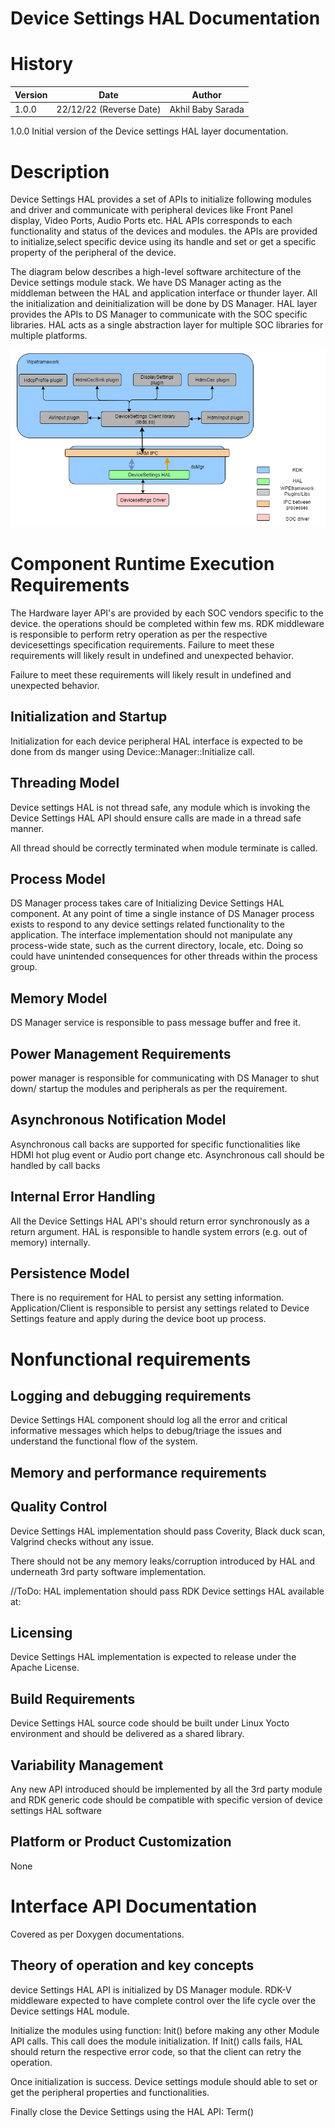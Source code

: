 # Device Settings HAL Documentation

# History

|Version|Date|Author|
|-------|-----|-----|
|1.0.0| 22/12/22 (Reverse Date)|Akhil Baby Sarada|

1.0.0 Initial version of the Device settings HAL layer documentation.

# Description

Device Settings HAL provides a set of APIs to initialize following modules and driver and communicate with peripheral devices like Front Panel display, Video Ports, Audio Ports etc. HAL APIs corresponds to each functionality and status of the devices and modules. the APIs are provided to initialize,select specific device using its handle and set or get a specific property of the peripheral of the device.

The diagram below describes a high-level software architecture of the Device settings module stack. We have DS Manager acting as the middleman between the HAL and application interface or thunder layer. All the initialization and deinitialization will be done by DS Manager. HAL layer provides the APIs to DS Manager to communicate with the SOC specific libraries. HAL acts as a single abstraction layer for multiple SOC libraries for multiple platforms.

![Device Settings Architecture Diagram](images/devicesettings_architecture_4.png)

# Component Runtime Execution Requirements

The Hardware layer API's are provided by each SOC vendors specific to the device. the operations should be completed within few ms. RDK middleware is responsible to perform retry operation as per the respective devicesettings specification requirements. Failure to meet these requirements will likely result in undefined and unexpected behavior.

Failure to meet these requirements will likely result in undefined and
unexpected behavior.

## Initialization and Startup

Initialization for each device peripheral HAL interface is expected to be done from ds manger using Device::Manager::Initialize call.

## Threading Model

Device settings HAL is not thread safe, any module which is invoking the Device Settings HAL API should ensure calls are made in a thread safe manner.

All thread should be correctly terminated when module terminate is called.

## Process Model

DS Manager process takes care of Initializing Device Settings HAL component. At any point of time a single instance of DS Manager process exists to respond to any device settings related functionality to the application. The interface implementation should not manipulate any process-wide state, such as the current directory, locale, etc. Doing so could have unintended consequences for other threads within the process group.

## Memory Model

DS Manager service is responsible to pass message buffer and free it. 

## Power Management Requirements

power manager is responsible for communicating with DS Manager to shut down/ startup the modules and peripherals as per the requirement. 

## Asynchronous Notification Model

Asynchronous call backs are supported for specific functionalities like HDMI hot plug event or Audio port change etc. 
Asynchronous call should be handled by call backs

## Internal Error Handling

All the Device Settings HAL API's should return error synchronously as a return argument. HAL is responsible to handle system errors (e.g. out of memory) internally.

## Persistence Model
There is no requirement for HAL to persist any setting information. Application/Client is responsible to persist any settings related to Device Settings feature and apply during the device boot up process.

# Nonfunctional requirements

## Logging and debugging requirements
Device Settings HAL component should log all the error and critical informative messages which helps to debug/triage the issues and understand the functional flow of the system.

## Memory and performance requirements

## Quality Control
Device Settings HAL implementation should pass Coverity, Black duck scan, Valgrind checks without any issue.

There should not be any memory leaks/corruption introduced by HAL and underneath 3rd party software implementation.

//ToDo: HAL implementation should pass RDK Device settings HAL available at: 

## Licensing

Device Settings HAL implementation is expected to release under the Apache License.

## Build Requirements

Device Settings HAL source code should be built under Linux Yocto environment and should be delivered as a shared library.

## Variability Management
Any new API introduced should be implemented by all the 3rd party module and RDK generic code should be compatible with specific version of device settings HAL software

## Platform or Product Customization

None

# Interface API Documentation

Covered as per Doxygen documentations.

## Theory of operation and key concepts
device Settings HAL API is initialized by DS Manager module. RDK-V middleware expected to have complete control over the life cycle over the Device settings HAL module.

Initialize the modules using function: Init() before making any other Module API calls. This call does the module initialization. If Init() calls fails, HAL should return the respective error code, so that the client can retry the operation.

Once initialization is success. Device settings module should able to set or get the peripheral properties and functionalities.

Finally close the Device Settings using the HAL API: Term()

